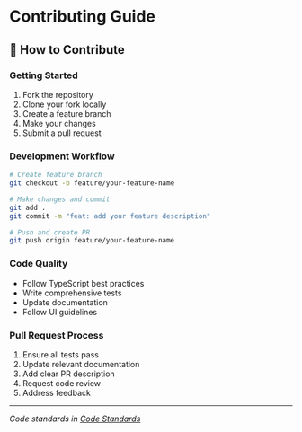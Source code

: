 # Contributing Guide

## 🤝 How to Contribute

### Getting Started
1. Fork the repository
2. Clone your fork locally
3. Create a feature branch
4. Make your changes
5. Submit a pull request

### Development Workflow
```bash
# Create feature branch
git checkout -b feature/your-feature-name

# Make changes and commit
git add .
git commit -m "feat: add your feature description"

# Push and create PR
git push origin feature/your-feature-name
```

### Code Quality
- Follow TypeScript best practices
- Write comprehensive tests
- Update documentation
- Follow UI guidelines

### Pull Request Process
1. Ensure all tests pass
2. Update relevant documentation
3. Add clear PR description
4. Request code review
5. Address feedback

---

*Code standards in [Code Standards](../architecture/code-standards.md)*